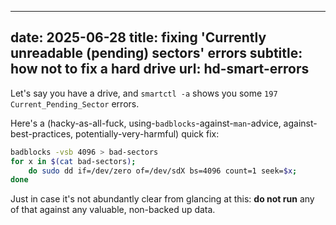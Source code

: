 ----
date: 2025-06-28
title: fixing 'Currently unreadable (pending) sectors' errors
subtitle: how not to fix a hard drive
url: hd-smart-errors
----

Let's say you have a drive, and `smartctl -a` shows you some `197 Current_Pending_Sector` errors.

Here's a (hacky-as-all-fuck, using-`badblocks`-against-`man`-advice, against-best-practices, potentially-very-harmful) quick fix:

```sh
badblocks -vsb 4096 > bad-sectors
for x in $(cat bad-sectors);
	do sudo dd if=/dev/zero of=/dev/sdX bs=4096 count=1 seek=$x;
done
```

Just in case it's not abundantly clear from glancing at this: **do not run** any of that against any valuable, non-backed up data.
